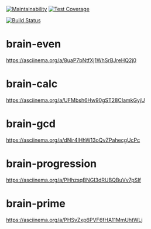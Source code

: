 [![Maintainability](https://api.codeclimate.com/v1/badges/4a80466527da7cc3aff9/maintainability)](https://codeclimate.com/github/floydezus/project-lvl1-s486/maintainability)
[![Test Coverage](https://api.codeclimate.com/v1/badges/4a80466527da7cc3aff9/test_coverage)](https://codeclimate.com/github/floydezus/project-lvl1-s486/test_coverage)

[![Build Status](https://travis-ci.org/floydezus/project-lvl1-s486.svg?branch=master)](https://travis-ci.org/floydezus/project-lvl1-s486)

# brain-even
https://asciinema.org/a/8uaP7bNtfXj1WhSrBJreHQ2j0


# brain-calc
https://asciinema.org/a/UFMbsh6Hw90gST28CIamkGyjU

# brain-gcd
https://asciinema.org/a/dNir4IHhW13oQvZPahecgUcPc

# brain-progression
https://asciinema.org/a/PHhzsqBNGI3dRUBQBuVv7pSIf

# brain-prime
https://asciinema.org/a/PHSvZxp6PVF6fHA11MmUhtWLj
